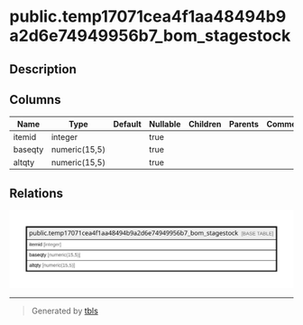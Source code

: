 # public.temp17071cea4f1aa48494b9a2d6e74949956b7_bom_stagestock

## Description

## Columns

| Name | Type | Default | Nullable | Children | Parents | Comment |
| ---- | ---- | ------- | -------- | -------- | ------- | ------- |
| itemid | integer |  | true |  |  |  |
| baseqty | numeric(15,5) |  | true |  |  |  |
| altqty | numeric(15,5) |  | true |  |  |  |

## Relations

![er](public.temp17071cea4f1aa48494b9a2d6e74949956b7_bom_stagestock.svg)

---

> Generated by [tbls](https://github.com/k1LoW/tbls)

